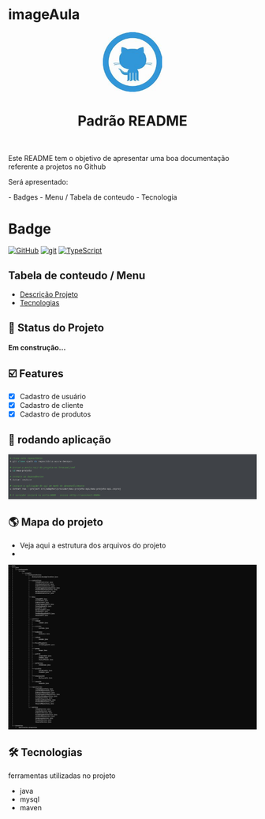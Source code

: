 # imageAula

<p width="100%" align="center">
  <img src="/image/gitlogo.jpg" width="120dp"></img>  
</p>

<h1 align="center" id="descricaoProjeto">Padrão README</h1>
<br>
<p>Este README tem o objetivo de apresentar uma boa documentação referente a projetos no Github</p>

Será apresentado:
<p id="tecnologias"></p>
- Badges
- Menu / Tabela de conteudo
- Tecnologia

<h1>Badge</h1>

[![GitHub](https://img.shields.io/badge/--181717?logo=github&logoColor=ffffff)](https://github.com/)
[![git](https://img.shields.io/badge/--F05032?logo=git&logoColor=ffffff)](http://git-scm.com/)
[![TypeScript](https://img.shields.io/badge/--3178C6?logo=typescript&logoColor=ffffff)](https://www.typescriptlang.org/)

## Tabela de conteudo / Menu
<ul>
  <li><a href="#descricaoProjeto">Descrição Projeto</a></li>
  <li><a href="#tecnologias">Tecnologias</a></li>
</ul>

## 🚀 Status do Projeto
<h4>Em construção...</h4>


## :ballot_box_with_check: Features
- [x] Cadastro de usuário
- [x] Cadastro de cliente
- [x] Cadastro de produtos

## :hammer: rodando aplicação

<img src="/image/image.png"></img>  

## :earth_americas: Mapa do projeto
- Veja aqui a estrutura dos arquivos do projeto
- 
<img src="/image/tree.png"></img>  

## :hammer_and_wrench: Tecnologias
ferramentas utilizadas no projeto
- java
- mysql
- maven 



